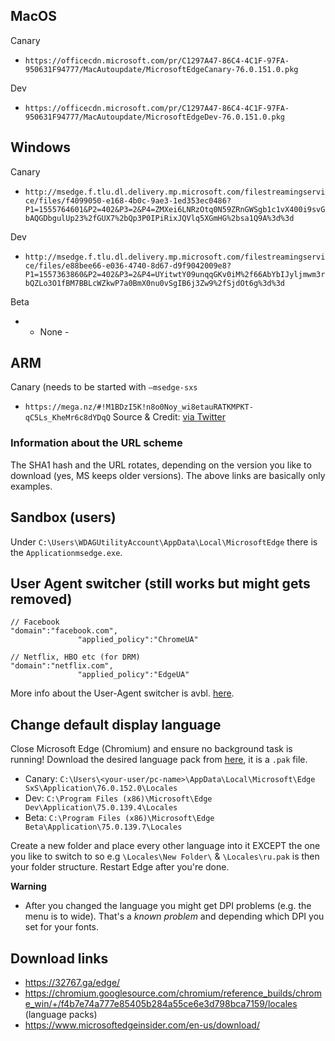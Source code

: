 MacOS
--------------
Canary
* `https://officecdn.microsoft.com/pr/C1297A47-86C4-4C1F-97FA-950631F94777/MacAutoupdate/MicrosoftEdgeCanary-76.0.151.0.pkg`


Dev
* `https://officecdn.microsoft.com/pr/C1297A47-86C4-4C1F-97FA-950631F94777/MacAutoupdate/MicrosoftEdgeDev-76.0.151.0.pkg`



Windows
--------------
Canary
* `http://msedge.f.tlu.dl.delivery.mp.microsoft.com/filestreamingservice/files/f4099050-e168-4b0c-9ae3-1ed353ec0486?P1=1555764601&P2=402&P3=2&P4=ZMXei6LNRzOtq0N59ZRnGWSgb1c1vX400i9svGbAQGDbgulUp23%2fGUX7%2bQp3P0IPiRixJQVlq5XGmHG%2bsa1Q9A%3d%3d`


Dev
* `http://msedge.f.tlu.dl.delivery.mp.microsoft.com/filestreamingservice/files/e88bee66-e036-4740-8d67-d9f9042009e8?P1=1557363860&P2=402&P3=2&P4=UYitwtY09unqqGKv0iM%2f66AbYbIJyljmwm3rbQZLo3O1fBM7BBLcWZkwP7a0BmX0nu0vSgIB6j3Zw9%2fSjdOt6g%3d%3d`


Beta
* - None -


ARM
--------------

Canary (needs to be started with `–msedge-sxs`
* `https://mega.nz/#!M1BDzI5K!n8o0Noy_wi8etauRATKMPKT-qC5Ls_KheMr6c8dYDqQ` Source & Credit: [via Twitter](https://twitter.com/ADeltaXForce/status/1136654348983967744)


### Information about the URL scheme

The SHA1 hash and the URL rotates, depending on the version you like to download (yes, MS keeps older versions). The above links are basically only examples.


Sandbox (users)
--------------
Under `C:\Users\WDAGUtilityAccount\AppData\Local\MicrosoftEdge` there is the `Applicationmsedge.exe`.




User Agent switcher (still works but might gets removed)
--------------

```batch
// Facebook
"domain":"facebook.com",
               "applied_policy":"ChromeUA"
```

```batch
// Netflix, HBO etc (for DRM)
"domain":"netflix.com",
               "applied_policy":"EdgeUA"
```

More info about the User-Agent switcher is avbl. [here](https://www.bleepingcomputer.com/news/microsoft/the-new-microsoft-edge-sometimes-impersonates-other-browsers/).


Change default display language
--------------
Close Microsoft Edge (Chromium) and ensure no background task is running! Download the desired language pack from [here](https://chromium.googlesource.com/chromium/reference_builds/chrome_win/+/f4b7e74a777e85405b284a55ce6e3d798bca7159/locales), it is a `.pak` file.


* Canary: `C:\Users\<your-user/pc-name>\AppData\Local\Microsoft\Edge SxS\Application\76.0.152.0\Locales`
* Dev:    `C:\Program Files (x86)\Microsoft\Edge Dev\Application\75.0.139.4\Locales`
* Beta:   `C:\Program Files (x86)\Microsoft\Edge Beta\Application\75.0.139.7\Locales`



Create a new folder and place every other language into it EXCEPT the one you like to switch to so e.g `\Locales\New Folder\` & `\Locales\ru.pak` is then your folder structure. Restart Edge after you're done.


**Warning**
* After you changed the language you might get DPI problems (e.g. the menu is to wide). That's a _known problem_ and depending which DPI you set for your fonts.


Download links
--------------

* https://32767.ga/edge/
* https://chromium.googlesource.com/chromium/reference_builds/chrome_win/+/f4b7e74a777e85405b284a55ce6e3d798bca7159/locales (language packs)
* https://www.microsoftedgeinsider.com/en-us/download/
